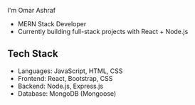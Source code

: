  I'm Omar Ashraf
 
- MERN Stack Developer
- Currently building full-stack projects with React + Node.js

## Tech Stack

-  Languages: JavaScript, HTML, CSS
-  Frontend: React, Bootstrap,  CSS
-  Backend: Node.js, Express.js
-  Database: MongoDB (Mongoose)

